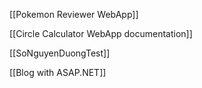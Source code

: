 [[Pokemon Reviewer WebApp]]

[[Circle Calculator WebApp documentation]]

[[SoNguyenDuongTest]]

[[Blog with ASAP.NET]]